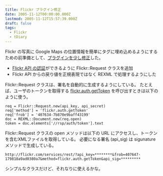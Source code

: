 ```yaml
---
title: Flickr プラグイン修正
date: 2005-11-12T00:00:00.000Z
lastmod: 2005-11-12T15:57:39.000Z
draft: false
tags:
  - Flickr
  - tDiary
---
```


Flickr の写真に Google Maps の位置情報を簡単にタグに埋め込めるようにするための前準備として、[プラグインを少し修正](http://dev.machu.jp:8080/flickr_plugin/trac.cgi/changeset/5)した。

- [Flickr API の認証](/posts/20051101/p01)ができるように Flickr::Request クラスを追加
- Flickr API からの戻り値を正規表現ではなく REXML で処理するようにした

Flickr::Request クラスは、署名を自動的に生成するようにしている。 たとえば、ユーザのトークンを取得する [flickr.auth.getToken](http://www.flickr.com/services/api/flickr.auth.getToken.html) を呼び出すときは以下のように使う。

```
req = Flickr::Request.new(api_key, api_secret)
req['method'] = 'flickr.auth.getToken'
req['frob'] = '407634-7b870e9baff43199'
doc = REXML::Document.new(req.open)
token = doc.elements['//rsp/auth/token'].text
```

Flickr::Request クラスの open メソッドは以下の URL にアクセスし、トークンを含むXMLファイルを取得している。 必要になる署名 (api_sig) は sigunature メソッドで生成している。

```
http://flickr.com/services/rest/?api_key=********&frob=407647-179818a9ad0380a7&method=flickr.auth.getToken&api_sig=*********
```

シンプルなクラスだけど、それなりに使えるかな。
